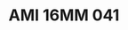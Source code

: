 ---
title: AMI 16MM 041
date: 
draft: false

# descripcion
description : Anillo de plata 925 y microcubics. Modelo sin fin (toda la vuelta completa del anillo con microcubics).

materials: Plata 925

color: 

dimensions: 16 mm diámetro

code: 05-28-1208

type: "Anillos"

categories: []

price: $12.530,00

price_eftvo: $10.650,00

# Images
# first image will be shown in the product page
images:
  # - image: "images/path_to_image"
  # La ubicacion de las imagenes es imagenes/Anillos/Anillos.Microcubic/05-28-1208-ami-16mm-041
  - image: "./images/anillos/microcubic/05-28-1208-ami-16mm-041.jpg"
---